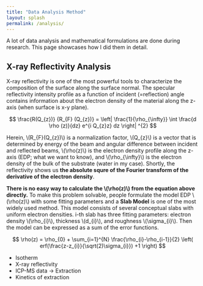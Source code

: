 ```yaml
---
title: "Data Analysis Method"
layout: splash
permalink: /analysis/
---
```


A lot of data analysis and mathematical formulations are done during research. This page showcases how I did them in detail.

## X-ray Reflectivity Analysis

X-ray reflectivity is one of the most powerful tools to characterize the composition of the surface along the surface normal.
The specular reflectivity intensity profile as a function of incident (=reflection) angle contains information about the electron density of the material along the z-axis (when surface is x-y plane).

$$ \frac{R(Q_{z})} {R_{F} (Q_{z})} = \left| \frac{1}{\rho_{\infty}} \int \frac{d \rho (z)}{dz} e^{i Q_{z}z} dz \right| ^{2} $$

Herein, \\(R_{F}(Q_{z})\\) is a normalization factor, \\(Q_{z}\\) is a vector that is determined by energy of the beam and angular difference between incident and reflected beams, \\(\rho(z)\\) is the electron density profile along the z-axis (EDP; what we want to know), and \\(\rho_{\infty}\\) is the electron density of the bulk of the substrate (water in my case). Shortly, the reflectivity shows us **the absolute squre of the Fourier transform of the derivative of the electron density**.

**There is no easy way to calculate the \\(\rho(z)\\) from the equation above directly.** To make this problem solvable, people formulate the model EDP \\(\rho(z)\\) with some fitting parameters and a **Slab Model** is one of the most widely used method. This model consists of several conceptual slabs with uniform electron densities. i-th slab has three fitting parameters: electron density \\(\rho_{i}\\), thickness \\(d_{i}\\), and roughness \\(\sigma_{i}\\). Then the model can be expressed as a sum of the error functions.

$$ \rho(z) = \rho_{0} + \sum_{i=1}^{N} \frac{\rho_{i}-\rho_{i-1}}{2} \left( erf(\frac{z-z_{i}}{\sqrt(2)\sigma_{i}}) +1 \right) $$

* Isotherm
* X-ray reflectivity
* ICP-MS data -> Extraction
* Kinetics of extraction